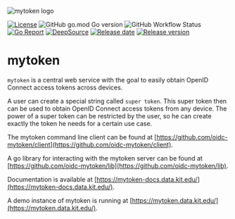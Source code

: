 ![mytoken logo](https://git.scc.kit.edu/oidc/mytoken/-/raw/master/docs/img/mytoken.png)

[![License](https://img.shields.io/github/license/oidc-mytoken/server.svg)](https://github.com/oidc-mytoken/server/blob/master/LICENSE)
![GitHub go.mod Go version](https://img.shields.io/github/go-mod/go-version/oidc-mytoken/server)
![GitHub Workflow Status](https://img.shields.io/github/workflow/status/oidc-mytoken/server/Go)
[![Go Report](https://goreportcard.com/badge/github.com/oidc-mytoken/server)](https://goreportcard.com/report/github.com/oidc-mytoken/server)
[![DeepSource](https://deepsource.io/gh/oidc-mytoken/server.svg/?label=active+issues&show_trend=true)](https://deepsource.io/gh/oidc-mytoken/server/?ref=repository-badge)
[![Release date](https://img.shields.io/github/release-date/oidc-mytoken/server.svg)](https://github.com/oidc-mytoken/server/releases/latest)
[![Release version](https://img.shields.io/github/release/oidc-mytoken/server.svg)](https://github.com/oidc-mytoken/server/releases/latest)

<!-- [![Code size](https://img.shields.io/github/languages/code-size/oidc-mytoken/server.svg)](https://github.com/oidc-mytoken/server/tree/master) -->

# mytoken

`mytoken` is a central web service with the goal to easily obtain OpenID Connect access tokens across devices.

A user can create a special string called `super token`. This super token then can be used to obtain OpenID Connect access tokens from any device.
The power of a super token can be restricted by the user, so he can create exactly the token he needs for a certain use case.

The mytoken command line client can be found at [https://github.com/oidc-mytoken/client](https://github.com/oidc-mytoken/client).

A go library for interacting with the mytoken server can be found at [https://github.com/oidc-mytoken/lib](https://github.com/oidc-mytoken/lib).

Documentation is available at [https://mytoken-docs.data.kit.edu/](https://mytoken-docs.data.kit.edu/).

A demo instance of mytoken is running at [https://mytoken.data.kit.edu/](https://mytoken.data.kit.edu/).
